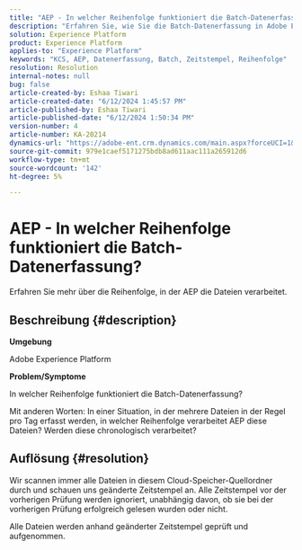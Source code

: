```yaml
---
title: "AEP - In welcher Reihenfolge funktioniert die Batch-Datenerfassung?"
description: "Erfahren Sie, wie Sie die Batch-Datenerfassung in Adobe Experience Platform handhaben."
solution: Experience Platform
product: Experience Platform
applies-to: "Experience Platform"
keywords: "KCS, AEP, Datenerfassung, Batch, Zeitstempel, Reihenfolge"
resolution: Resolution
internal-notes: null
bug: false
article-created-by: Eshaa Tiwari
article-created-date: "6/12/2024 1:45:57 PM"
article-published-by: Eshaa Tiwari
article-published-date: "6/12/2024 1:50:34 PM"
version-number: 4
article-number: KA-20214
dynamics-url: "https://adobe-ent.crm.dynamics.com/main.aspx?forceUCI=1&pagetype=entityrecord&etn=knowledgearticle&id=45376816-c228-ef11-840a-6045bd029b18"
source-git-commit: 979e1caef5171275bdb8ad611aac111a265912d6
workflow-type: tm+mt
source-wordcount: '142'
ht-degree: 5%

---
```


# AEP - In welcher Reihenfolge funktioniert die Batch-Datenerfassung?


Erfahren Sie mehr über die Reihenfolge, in der AEP die Dateien verarbeitet.

## Beschreibung {#description}


<b>Umgebung</b>

Adobe Experience Platform

<b>Problem/Symptome</b>

In welcher Reihenfolge funktioniert die Batch-Datenerfassung?

Mit anderen Worten: In einer Situation, in der mehrere Dateien in der Regel pro Tag erfasst werden, in welcher Reihenfolge verarbeitet AEP diese Dateien? Werden diese chronologisch verarbeitet?


## Auflösung {#resolution}


Wir scannen immer alle Dateien in diesem Cloud-Speicher-Quellordner durch und schauen uns geänderte Zeitstempel an. Alle Zeitstempel vor der vorherigen Prüfung werden ignoriert, unabhängig davon, ob sie bei der vorherigen Prüfung erfolgreich gelesen wurden oder nicht.

Alle Dateien werden anhand geänderter Zeitstempel geprüft und aufgenommen.
